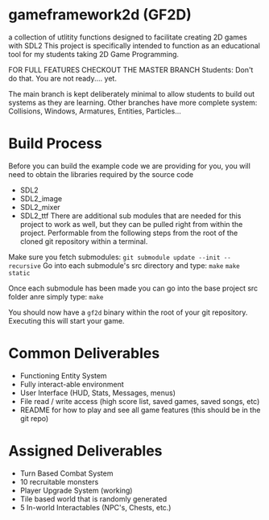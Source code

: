 # gameframework2d (GF2D)
a collection of utlitity functions designed to facilitate creating 2D games with SDL2
This project is specifically intended to function as an educational tool for my students taking 2D Game Programming.

FOR FULL FEATURES CHECKOUT THE MASTER BRANCH
Students: Don't do that.  You are not ready.... yet.

The main branch is kept deliberately minimal to allow students to build out systems as they are learning.
Other branches have more complete system: Collisions, Windows, Armatures, Entities, Particles...

# Build Process

Before you can build the example code we are providing for you, you will need to obtain the libraries required
by the source code
 - SDL2
 - SDL2_image
 - SDL2_mixer
 - SDL2_ttf
There are additional sub modules that are needed for this project to work as well, but they can be pulled right from within the project.
Performable from the following steps from the root of the cloned git repository within a terminal. 

Make sure you fetch submodules: `git submodule update --init --recursive`
Go into each submodule's src directory and type:
`make`
`make static`

Once each submodule has been made you can go into the base project src folder anre simply type:
`make`

You should now have a `gf2d` binary within the root of your git repository. Executing this will start your game.

# Common Deliverables
- Functioning Entity System <!---Done-->
- Fully interact-able environment <!---Done barely-->
- User Interface (HUD, Stats, Messages, menus) <!---Done-->
- File read / write access (high score list, saved games, saved songs, etc)
- README for how to play and see all game features (this should be in the git repo) <!---Done, not acutally-->

# Assigned Deliverables
- Turn Based Combat System <!---Done-->
- 10 recruitable monsters
- Player Upgrade System (working)
- Tile based world that is randomly generated
- 5 In-world Interactables (NPC's, Chests, etc.)

<!---5/10-->